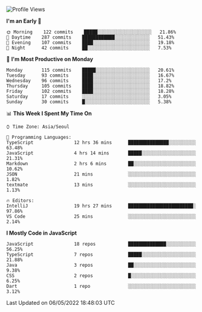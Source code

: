 <!--START_SECTION:waka-->
![Profile Views](http://img.shields.io/badge/Profile%20Views-0-blue)

**I'm an Early 🐤** 

```text
🌞 Morning    122 commits    █████░░░░░░░░░░░░░░░░░░░░   21.86% 
🌆 Daytime    287 commits    ████████████░░░░░░░░░░░░░   51.43% 
🌃 Evening    107 commits    ████░░░░░░░░░░░░░░░░░░░░░   19.18% 
🌙 Night      42 commits     ██░░░░░░░░░░░░░░░░░░░░░░░   7.53%

```
📅 **I'm Most Productive on Monday** 

```text
Monday       115 commits    █████░░░░░░░░░░░░░░░░░░░░   20.61% 
Tuesday      93 commits     ████░░░░░░░░░░░░░░░░░░░░░   16.67% 
Wednesday    96 commits     ████░░░░░░░░░░░░░░░░░░░░░   17.2% 
Thursday     105 commits    ████░░░░░░░░░░░░░░░░░░░░░   18.82% 
Friday       102 commits    ████░░░░░░░░░░░░░░░░░░░░░   18.28% 
Saturday     17 commits     ░░░░░░░░░░░░░░░░░░░░░░░░░   3.05% 
Sunday       30 commits     █░░░░░░░░░░░░░░░░░░░░░░░░   5.38%

```


📊 **This Week I Spent My Time On** 

```text
⌚︎ Time Zone: Asia/Seoul

💬 Programming Languages: 
TypeScript               12 hrs 36 mins      ███████████████░░░░░░░░░░   63.48% 
JavaScript               4 hrs 14 mins       █████░░░░░░░░░░░░░░░░░░░░   21.31% 
Markdown                 2 hrs 6 mins        ██░░░░░░░░░░░░░░░░░░░░░░░   10.62% 
JSON                     21 mins             ░░░░░░░░░░░░░░░░░░░░░░░░░   1.82% 
textmate                 13 mins             ░░░░░░░░░░░░░░░░░░░░░░░░░   1.13%

🔥 Editors: 
IntelliJ                 19 hrs 27 mins      ████████████████████████░   97.86% 
VS Code                  25 mins             ░░░░░░░░░░░░░░░░░░░░░░░░░   2.14%

```

**I Mostly Code in JavaScript** 

```text
JavaScript               18 repos            ██████████████░░░░░░░░░░░   56.25% 
TypeScript               7 repos             █████░░░░░░░░░░░░░░░░░░░░   21.88% 
Java                     3 repos             ██░░░░░░░░░░░░░░░░░░░░░░░   9.38% 
CSS                      2 repos             █░░░░░░░░░░░░░░░░░░░░░░░░   6.25% 
Dart                     1 repo              ░░░░░░░░░░░░░░░░░░░░░░░░░   3.12%

```



 Last Updated on 06/05/2022 18:48:03 UTC
<!--END_SECTION:waka-->
